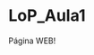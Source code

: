 # LoP_Aula1
<html>
	<head>
	  <meta charset="UTF-8">
	  <script> alert("Olá Mundo!") </script>
	</head>
	<body>
		Página WEB!
	</body>
</html>

